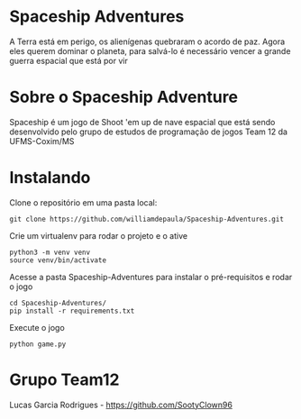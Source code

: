 Spaceship Adventures
====================
A Terra está em perigo, os alienígenas quebraram o acordo de paz. Agora eles querem dominar o planeta, para salvá-lo é 
necessário vencer a grande guerra espacial que está por vir

# Sobre o Spaceship Adventure
Spaceship é um jogo de Shoot 'em up de nave espacial que está sendo desenvolvido pelo grupo de estudos de 
programação de jogos Team 12 da UFMS-Coxim/MS

# Instalando
Clone o repositório em uma pasta local:

    git clone https://github.com/williamdepaula/Spaceship-Adventures.git
    
Crie um virtualenv para rodar o projeto e o ative
    
    python3 -m venv venv
    source venv/bin/activate
    
Acesse a pasta Spaceship-Adventures para instalar o pré-requisitos e rodar o jogo

    cd Spaceship-Adventures/
    pip install -r requirements.txt
    
Execute o jogo
    
    python game.py

# Grupo Team12

Lucas Garcia Rodrigues - https://github.com/SootyClown96
   
